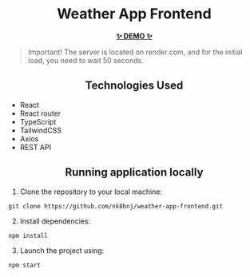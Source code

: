 <h1 align="center">Weather App Frontend</h1>

<p align="center">
  <a href="https://nk8bnj.github.io/weather-app-frontend/">
    <strong>✨ DEMO ✨</strong>
  </a>
</p>

> Important! The server is located on render.com, and for the initial load, you need to wait 50 seconds.

<h2 align="center">Technologies Used</h2>

- React
- React router
- TypeScript
- TailwindCSS
- Axios
- REST API

<h2 align="center">Running application locally</h2>

1. Clone the repository to your local machine:
```
git clone https://github.com/nk8bnj/weather-app-frontend.git
```

2. Install dependencies:
```
npm install
```
3. Launch the project using:
```
npm start
```
